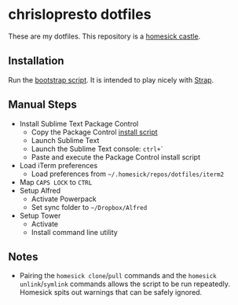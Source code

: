 # chrislopresto dotfiles

These are my dotfiles. This repository is a [homesick castle](https://github.com/technicalpickles/homesick). 

## Installation

Run the [bootstrap script](script/bootstrap). It is intended to play nicely with [Strap](https://github.com/MikeMcQuaid/strap).

## Manual Steps

- Install Sublime Text Package Control
    - Copy the Package Control [install script](https://sublime.wbond.net/installation#st3)
    - Launch Sublime Text
    - Launch the Sublime Text console: ``ctrl+` ``
    - Paste and execute the Package Control install script
- Load iTerm preferences
    - Load preferences from `~/.homesick/repos/dotfiles/iterm2`
- Map `CAPS LOCK` to `CTRL`
- Setup Alfred
    - Activate Powerpack
    - Set sync folder to `~/Dropbox/Alfred`
- Setup Tower
    - Activate
    - Install command line utility

## Notes

- Pairing the `homesick clone`/`pull` commands and the `homesick unlink`/`symlink` commands allows the script to be run repeatedly. Homesick spits out warnings that can be safely ignored.
